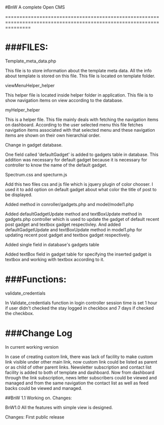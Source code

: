 #BnW
A complete Open CMS

=====================================================================================================================

###FILES:
=====================================================================================================================
Template_meta_data.php

This file is to store information about the template meta data. All the info about template is stored on this file. This file is located on template folder. 

viewMenuHelper_helper

This helper file is located inside helper folder in application. This file is to show navigation items on view according to the database.

myHelper_helper

This is a helper file. This file mainly deals with fetching the navigation items on dashboard. According to the user selected menu this file fetches navigation items associated with that selected menu and these navigation items are shown on their own hierarchial order.

Change in gadget database.

One field called 'defaultGadget' is added to gadgets table in database. This addition was necessary for default gadget because it is necessary for controller to know the name of the default gadget.

Spectrum.css and specturm.js

Add this two files css and js file which is jquery plugin of color chooser. I used it to add option on default gadget about what color the title of post to be displayed.

Added method in conroller/gadgets.php and model/model1.php

Added defaultGadgetUpdate method and textBoxUpdate method in gadgets.php controller which is used to update the gadget of default recent post gadget and textbox gadget respectivley. And added defaultGadgetUpdate and textBoxUpdate method in model1.php for updating recent post gadget and textbox gadget respectively.

Added single field in database's gadgets table

Added textBox field in gadget table for specifying the inserted gadget is textbox and working with textbox according to it.


###Functions:
=====================================================================================================================
validate_credentials

In Validate_credentials function in login controller session time is set 1 hour if user didn't checked the stay logged in checkbox and 7 days if checked the checkbox.


###Change Log
======================================================================================================================
In current working version 

In case of creating custom link, there was lack of facility to make custom link visible under other main link, now custom link could be listed as parent or as child of other parent links.
Newsletter subscription and contact list facility is added to both of template and dashboard. Now from dashboard through the link subscription, news letter subscribers could be viewed and managed and from the same navigation the contact list as well as feed backs could be viewed and managed.



##BnW 1.1 
Working on. 
Changes: 




BnW1.0
All the features with simple view is designed. 

Changes: First public release 




